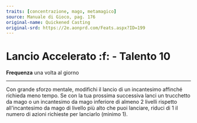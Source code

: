 ```yaml
---
traits: [concentrazione, mago, metamagico]
source: Manuale di Gioco, pag. 176
original-name: Quickened Casting
original-srd: https://2e.aonprd.com/Feats.aspx?ID=199
---
```


# Lancio Accelerato :f: - Talento 10

**Frequenza** una volta al giorno

---

Con grande sforzo mentale, modifichi il lancio di un incantesimo affinché
richieda meno tempo. Se con la tua prossima successiva lanci un trucchetto da
mago o un incantesimo da mago inferiore di almeno 2 livelli rispetto
all'incantesimo da mago di livello più alto che puoi lanciare, riduci di 1 il
numero di azioni richieste per lanciarlo (minimo 1).

